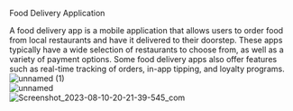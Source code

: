 Food Delivery Application

A food delivery app is a mobile application that allows users to order food from local restaurants and have it delivered to their doorstep. These apps typically have a wide selection of restaurants to choose from, as well as a variety of payment options. Some food delivery apps also offer features such as real-time tracking of orders, in-app tipping, and loyalty programs.
![unnamed (1)](https://github.com/Thanneermalaichidambaram/FoodDeliveryApp/assets/113817745/64e6fb4b-92a0-4e2b-836d-efad96c67855)  
![unnamed](https://github.com/Thanneermalaichidambaram/FoodDeliveryApp/assets/113817745/13746e69-acab-4332-af02-d2b692cd5d88)  
![Screenshot_2023-08-10-20-21-39-545_com](https://github.com/Thanneermalaichidambaram/FoodDeliveryApp/assets/113817745/1e1ba876-5fec-4c23-946c-2eb916a1fcb2)
